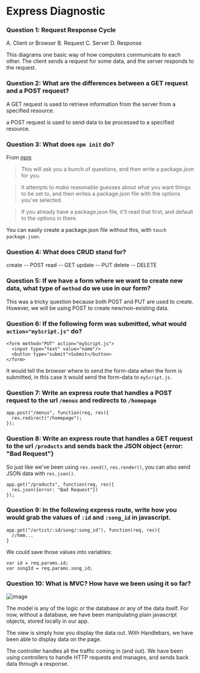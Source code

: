 # Express Diagnostic

### Question 1: Request Response Cycle

A. Client or Browser
B. Request
C. Server
D. Response

This diagrams one basic way of how computers communicate to each other. The client sends a request for some data, and the server responds to the request.

### Question 2: What are the differences between a GET request and a POST request?

A GET request is used to retrieve information from the server from a specified resource.

a POST request is used to send data to be processed to a specified resource.

### Question 3: What does `npm init` do?

From [npm](https://docs.npmjs.com/cli/init)

>This will ask you a bunch of questions, and then write a package.json for you.

>It attempts to make reasonable guesses about what you want things to be set to, and then writes a package.json file with the options you've selected.

>If you already have a package.json file, it'll read that first, and default to the options in there.

You can easily create a package.json file without this, with `touch package.json`.

### Question 4: What does CRUD stand for?

create   -- POST
read     -- GET
update   -- PUT
delete   -- DELETE

### Question 5: If we have a form where we want to create new data, what type of `method` do we use in our form?

This was a tricky question because both POST and PUT are used to create. However, we will be using POST to create new/non-existing data.  

### Question 6: If the following form was submitted, what would `action="myScript.js"` do?

```
<form method="PUT" action="myScript.js">
  <input type="text" value="name"/>
  <button type="submit">Submit</button>
</form>
```

It would tell the browser where to send the form-data when
the form is submitted, in this case it would send the form-data to `myScript.js`.

### Question 7: Write an express route that handles a POST request to the url `/menus` and redirects to `/homepage`

```
app.post("/menus", function(req, res){
  res.redirect("/homepage");
});
```

### Question 8: Write an express route that handles a GET request to the url `/products` and sends back the JSON object {error: "Bad Request"}

So just like we've been using `res.send()`, `res.render()`, you can also send JSON data with `res.json()`.

```
app.get("/products", function(req, res){
  res.json({error: "Bad Request"})
});
```

### Question 9: In the following express route, write how you would grab the values of `:id` and `:song_id` in javascript.

```
app.get("/artist/:id/song/:song_id"), function(req, res){
  //hmm...
}
```

We could save those values into variables:
```
var id = req.params.id;
var songId = req.params.song_id;
```

### Question 10: What is MVC? How have we been using it so far?

![image](https://upload.wikimedia.org/wikipedia/commons/thumb/a/a0/MVC-Process.svg/200px-MVC-Process.svg.png)

The model is any of the logic or the database or any of the data itself. For now, without a database, we have been manipulating plain javascript objects, stored locally in our app.

The view is simply how you display the data out. With Handlebars, we have been able to display data on the page.

The controller handles all the traffic coming in (and out). We have been using controllers to handle HTTP requests and manages, and sends back data through a response.
